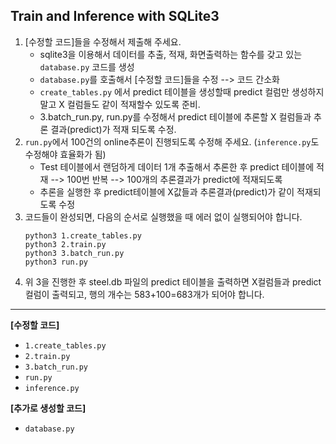 ## Train and Inference with SQLite3

1. [수정할 코드]들을 수정해서 제출해 주세요. 
     - sqlite3을 이용해서 데이터를 추출, 적재, 화면출력하는 함수를 갖고 있는 `database.py` 코드를 생성
     - `database.py`를 호출해서 [수정할 코드]들을 수정 --> 코드 간소화 
     - `create_tables.py` 에서 predict 테이블을 생성할때 predict 컬럼만 생성하지 말고 X 컬럼들도 같이 적재할수 있도록 준비. 
     - 3.batch_run.py, run.py를 수정해서 predict 테이블에 추론할 X 컬럼들과 추론 결과(predict)가 적재 되도록 수정.
2. `run.py`에서 100건의 online추론이 진행되도록 수정해 주세요. (`inference.py`도 수정해야 효율화가 됨)
    - Test 테이블에서 랜덤하게 데이터 1개 추출해서 추론한 후 predict 테이블에 적재 --> 100번 반복 --> 100개의 추론결과가 predict에 적재되도록
    - 추론을 실행한 후 predict테이블에 X값들과 추론결과(predict)가 같이 적재되도록 수정
3. 코드들이 완성되면, 다음의 순서로 실행했을 때 에러 없이 실행되어야 합니다. 
	```
	python3 1.create_tables.py
	python3 2.train.py
	python3 3.batch_run.py
	python3 run.py
	```
4. 위 3을 진행한 후 steel.db 파일의 predict 테이블을 출력하면 
    X컬럼들과 predict컬럼이 출력되고, 행의 개수는 583+100=683개가 되어야 합니다. 

---
**[수정할 코드]**
- `1.create_tables.py`
- `2.train.py`
- `3.batch_run.py`
- `run.py` 
- `inference.py`
  
**[추가로 생성할 코드]**
- `database.py` 

